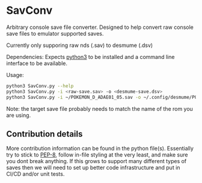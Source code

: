 # SavConv
Arbitrary console save file converter. 
Designed to help convert raw console save files to emulator supported saves.

Currently only supporing raw nds (.sav) to desmume (.dsv)

Dependencies:
Expects [python3](https://www.python.org/downloads/) to be installed and a command line interface to be available.

Usage:
```bash
python3 SavConv.py --help
python3 SavConv.py -i <raw-save.sav> -o <desmume-save.dsv>
python3 SavConv.py -i ~/POKEMON_D_ADAE01_05.sav -o ~/.config/desmume/POKEMON_D_ADAE01_05.trim.dsv
```

Note: the target save file probably needs to match the name of the rom you are using.

## Contribution details

More contribution information can be found in the python file(s).
Essentially try to stick to [PEP-8](https://www.python.org/dev/peps/pep-0008/), follow in-file styling at the very least, and make sure you dont break anything.
If this grows to support many different types of saves then we will need to set up better code infrastructure and put in CI/CD and/or unit tests.
